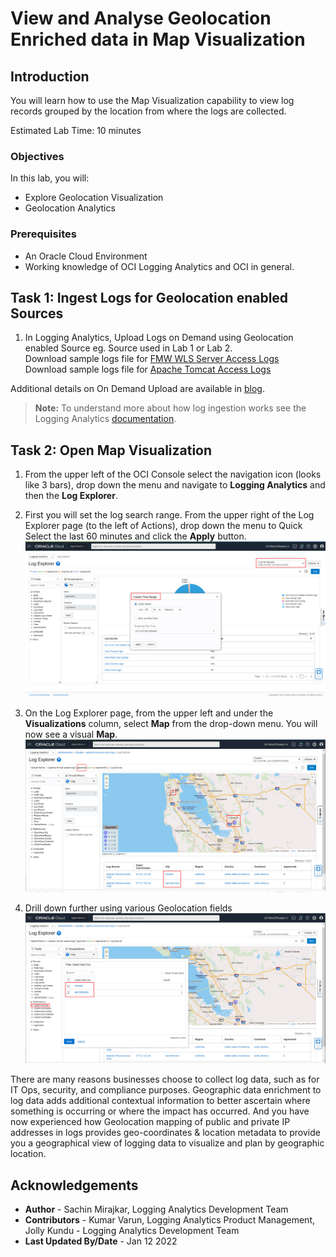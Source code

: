 # View and Analyse Geolocation Enriched data in Map Visualization


## Introduction
You will learn how to use the Map Visualization capability to view log records grouped by the location from where the logs are collected.

Estimated Lab Time: 10 minutes

### Objectives

In this lab, you will:
* Explore Geolocation Visualization
* Geolocation Analytics

### Prerequisites
* An Oracle Cloud Environment
* Working knowledge of OCI Logging Analytics and OCI in general.

## **Task 1:**  Ingest Logs for Geolocation enabled Sources
1. In Logging Analytics, Upload Logs on Demand using Geolocation enabled Source eg. Source used in Lab 1 or Lab 2.</br>
Download sample logs file for [FMW WLS Server Access Logs](..\introduction\files\wls-access-log.log)</br>
Download sample logs file for [Apache Tomcat Access Logs](..\introduction\files\apache-tomcat-access-log.log)</br>

Additional details on On Demand Upload are available in [blog](https://blogs.oracle.com/observability/post/use-oci-logging-analytics-on-demand-upload-to-easily-figure-out-root-cause-issues).</br>

> **Note:** To understand more about how log ingestion works see the Logging Analytics [documentation](https://docs.oracle.com/en-us/iaas/logging-analytics/doc/ingest-logs.html).

## **Task 2:**  Open Map Visualization
1. From the upper left of the OCI Console select the navigation icon (looks like 3 bars), drop down the menu and navigate to **Logging Analytics** and then the **Log Explorer**.</br>

2. First you will set the log search range. From the upper right of the Log Explorer page (to the left of Actions), drop down the menu to Quick Select the last 60 minutes and click the **Apply** button.
![](./images/search-visual-time-filter.jpg " ")

3. On the Log Explorer page, from the upper left and under the **Visualizations** column, select **Map** from the drop-down menu. You will now see a visual **Map**.
![](./images/search-visual-geo.jpg " ")

4. Drill down further using various Geolocation fields
![](./images/search-visual-geo-filter.jpg " ")


There are many reasons businesses choose to collect log data, such as for IT Ops, security, and compliance purposes. Geographic data enrichment to log data adds additional contextual information to better ascertain where something is occurring or where the impact has occurred. And you have now experienced how Geolocation mapping of public and private IP addresses in logs provides geo-coordinates & location metadata to provide you a geographical view of logging data to visualize and plan by geographic location.


## Acknowledgements
* **Author** - Sachin Mirajkar, Logging Analytics Development Team
* **Contributors** -  Kumar Varun, Logging Analytics Product Management, Jolly Kundu - Logging Analytics Development Team
* **Last Updated By/Date** - Jan 12 2022
